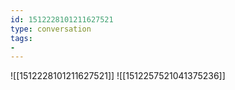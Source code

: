 ```yaml
---
id: 1512228101211627521
type: conversation
tags:
- 
---
```

![[1512228101211627521]]
![[1512257521041375236]]

